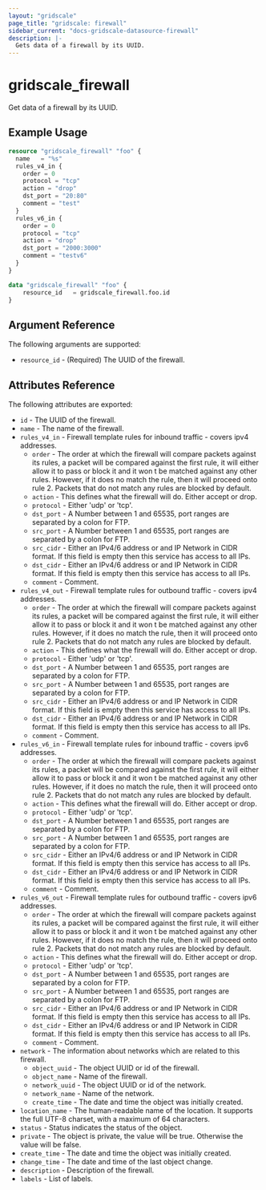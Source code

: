 ```yaml
---
layout: "gridscale"
page_title: "gridscale: firewall"
sidebar_current: "docs-gridscale-datasource-firewall"
description: |-
  Gets data of a firewall by its UUID.
---
```


# gridscale_firewall

Get data of a firewall by its UUID.

## Example Usage

```terraform
resource "gridscale_firewall" "foo" {
  name   = "%s"
  rules_v4_in {
	order = 0
	protocol = "tcp"
	action = "drop"
	dst_port = "20:80"
	comment = "test"
  }
  rules_v6_in {
	order = 0
	protocol = "tcp"
	action = "drop"
	dst_port = "2000:3000"
	comment = "testv6"
  }
}

data "gridscale_firewall" "foo" {
	resource_id   = gridscale_firewall.foo.id
}
```


## Argument Reference

The following arguments are supported:

* `resource_id` - (Required) The UUID of the firewall.

## Attributes Reference

The following attributes are exported:

* `id` - The UUID of the firewall.
* `name` - The name of the firewall.
* `rules_v4_in` - Firewall template rules for inbound traffic - covers ipv4 addresses.
    * `order` - The order at which the firewall will compare packets against its rules, a packet will be compared against the first rule, it will either allow it to pass or block it and it won t be matched against any other rules. However, if it does no match the rule, then it will proceed onto rule 2. Packets that do not match any rules are blocked by default.
    * `action` - This defines what the firewall will do. Either accept or drop.
    * `protocol` - Either 'udp' or 'tcp'.
    * `dst_port` - A Number between 1 and 65535, port ranges are separated by a colon for FTP.
    * `src_port` - A Number between 1 and 65535, port ranges are separated by a colon for FTP.
    * `src_cidr` - Either an IPv4/6 address or and IP Network in CIDR format. If this field is empty then this service has access to all IPs.
    * `dst_cidr` - Either an IPv4/6 address or and IP Network in CIDR format. If this field is empty then this service has access to all IPs.
    * `comment` - Comment.
* `rules_v4_out` - Firewall template rules for outbound traffic - covers ipv4 addresses.
    * `order` - The order at which the firewall will compare packets against its rules, a packet will be compared against the first rule, it will either allow it to pass or block it and it won t be matched against any other rules. However, if it does no match the rule, then it will proceed onto rule 2. Packets that do not match any rules are blocked by default.
    * `action` - This defines what the firewall will do. Either accept or drop.
    * `protocol` - Either 'udp' or 'tcp'.
    * `dst_port` - A Number between 1 and 65535, port ranges are separated by a colon for FTP.
    * `src_port` - A Number between 1 and 65535, port ranges are separated by a colon for FTP.
    * `src_cidr` - Either an IPv4/6 address or and IP Network in CIDR format. If this field is empty then this service has access to all IPs.
    * `dst_cidr` - Either an IPv4/6 address or and IP Network in CIDR format. If this field is empty then this service has access to all IPs.
    * `comment` - Comment.
* `rules_v6_in` - Firewall template rules for inbound traffic - covers ipv6 addresses.
    * `order` - The order at which the firewall will compare packets against its rules, a packet will be compared against the first rule, it will either allow it to pass or block it and it won t be matched against any other rules. However, if it does no match the rule, then it will proceed onto rule 2. Packets that do not match any rules are blocked by default.
    * `action` - This defines what the firewall will do. Either accept or drop.
    * `protocol` - Either 'udp' or 'tcp'.
    * `dst_port` - A Number between 1 and 65535, port ranges are separated by a colon for FTP.
    * `src_port` - A Number between 1 and 65535, port ranges are separated by a colon for FTP.
    * `src_cidr` - Either an IPv4/6 address or and IP Network in CIDR format. If this field is empty then this service has access to all IPs.
    * `dst_cidr` - Either an IPv4/6 address or and IP Network in CIDR format. If this field is empty then this service has access to all IPs.
    * `comment` - Comment.
* `rules_v6_out` - Firewall template rules for outbound traffic - covers ipv6 addresses.
    * `order` - The order at which the firewall will compare packets against its rules, a packet will be compared against the first rule, it will either allow it to pass or block it and it won t be matched against any other rules. However, if it does no match the rule, then it will proceed onto rule 2. Packets that do not match any rules are blocked by default.
    * `action` - This defines what the firewall will do. Either accept or drop.
    * `protocol` - Either 'udp' or 'tcp'.
    * `dst_port` - A Number between 1 and 65535, port ranges are separated by a colon for FTP.
    * `src_port` - A Number between 1 and 65535, port ranges are separated by a colon for FTP.
    * `src_cidr` - Either an IPv4/6 address or and IP Network in CIDR format. If this field is empty then this service has access to all IPs.
    * `dst_cidr` - Either an IPv4/6 address or and IP Network in CIDR format. If this field is empty then this service has access to all IPs.
    * `comment` - Comment.
* `network` - The information about networks which are related to this firewall.
    * `object_uuid` - The object UUID or id of the firewall.
    * `object_name` - Name of the firewall.
    * `network_uuid` - The object UUID or id of the network.
    * `network_name` - Name of the network.
    * `create_time` - The date and time the object was initially created.
* `location_name` - The human-readable name of the location. It supports the full UTF-8 charset, with a maximum of 64 characters.
* `status` - Status indicates the status of the object.
* `private` - The object is private, the value will be true. Otherwise the value will be false.
* `create_time` - The date and time the object was initially created.
* `change_time` - The date and time of the last object change.
* `description` - Description of the firewall.
* `labels` - List of labels.
